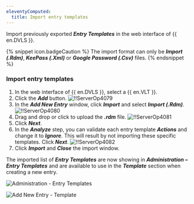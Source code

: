 ```yaml
---
eleventyComputed:
  title: Import entry templates
---
```

Import previously exported ***Entry Templates*** in the web interface of {{ en.DVLS }}.  

{% snippet icon.badgeCaution %} 
The import format can only be ***Import (.Rdm)***, ***KeePass (.Xml)*** or ***Google Password (.Csv)*** files. 
{% endsnippet %}
 
### Import entry templates 

1. In the web interface of {{ en.DVLS }}, select a {{ en.VLT }}. 
1. Click the ***Add*** button. 
![!!ServerOp4079](https://webdevolutions.azureedge.net/docs/en/server/ServerOp4079.png) 
1. In the ***Add New Entry*** window, click ***Import*** and select ***Import (.Rdm)***. 
![!!ServerOp4080](https://webdevolutions.azureedge.net/docs/en/server/ServerOp4080.png) 
1. Drag and drop or click to upload the ***.rdm*** file. 
![!!ServerOp4081](https://webdevolutions.azureedge.net/docs/en/server/ServerOp4081.png) 
1. Click ***Next***. 
1. In the ***Analyze*** step, you can validate each entry template ***Actions*** and change it to ***Ignore***. This will result by not importing these specific templates. Click ***Next***. 
![!!ServerOp4082](https://webdevolutions.azureedge.net/docs/en/server/ServerOp4082.png) 
1. Click ***Import*** and ***Close*** the import window.  

The imported list of ***Entry Templates*** are now showing in ***Administration – Entry Templates*** and are available to use in the ***Template*** section when creating a new entry. 

![Administration - Entry Templates](https://webdevolutions.azureedge.net/docs/en/server/ServerOp4083.png) 

![Add New Entry - Template](https://webdevolutions.azureedge.net/docs/en/server/ServerOp4084.png) 
